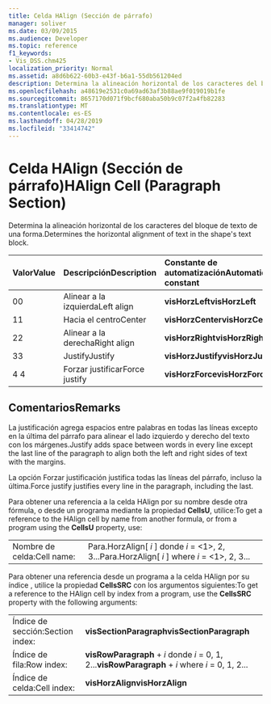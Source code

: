 ```yaml
---
title: Celda HAlign (Sección de párrafo)
manager: soliver
ms.date: 03/09/2015
ms.audience: Developer
ms.topic: reference
f1_keywords:
- Vis_DSS.chm425
localization_priority: Normal
ms.assetid: a8d6b622-60b3-e43f-b6a1-55db561204ed
description: Determina la alineación horizontal de los caracteres del bloque de texto de una forma.
ms.openlocfilehash: a48619e2531c0a69ad63af3b88ae9f019019b1fe
ms.sourcegitcommit: 8657170d071f9bcf680aba50b9c07f2a4fb82283
ms.translationtype: MT
ms.contentlocale: es-ES
ms.lasthandoff: 04/28/2019
ms.locfileid: "33414742"
---
```

# <a name="halign-cell-paragraph-section"></a><span data-ttu-id="e0f1a-103">Celda HAlign (Sección de párrafo)</span><span class="sxs-lookup"><span data-stu-id="e0f1a-103">HAlign Cell (Paragraph Section)</span></span>

<span data-ttu-id="e0f1a-104">Determina la alineación horizontal de los caracteres del bloque de texto de una forma.</span><span class="sxs-lookup"><span data-stu-id="e0f1a-104">Determines the horizontal alignment of text in the shape's text block.</span></span>
  
|<span data-ttu-id="e0f1a-105">**Valor**</span><span class="sxs-lookup"><span data-stu-id="e0f1a-105">**Value**</span></span>|<span data-ttu-id="e0f1a-106">**Descripción**</span><span class="sxs-lookup"><span data-stu-id="e0f1a-106">**Description**</span></span>|<span data-ttu-id="e0f1a-107">**Constante de automatización**</span><span class="sxs-lookup"><span data-stu-id="e0f1a-107">**Automation constant**</span></span>|
|:-----|:-----|:-----|
| <span data-ttu-id="e0f1a-108">0</span><span class="sxs-lookup"><span data-stu-id="e0f1a-108">0</span></span>  <br/> | <span data-ttu-id="e0f1a-109">Alinear a la izquierda</span><span class="sxs-lookup"><span data-stu-id="e0f1a-109">Left align</span></span>  <br/> |<span data-ttu-id="e0f1a-110">**visHorzLeft**</span><span class="sxs-lookup"><span data-stu-id="e0f1a-110">**visHorzLeft**</span></span> <br/> |
| <span data-ttu-id="e0f1a-111">1</span><span class="sxs-lookup"><span data-stu-id="e0f1a-111">1</span></span>  <br/> | <span data-ttu-id="e0f1a-112">Hacia el centro</span><span class="sxs-lookup"><span data-stu-id="e0f1a-112">Center</span></span>  <br/> |<span data-ttu-id="e0f1a-113">**visHorzCenter**</span><span class="sxs-lookup"><span data-stu-id="e0f1a-113">**visHorzCenter**</span></span> <br/> |
| <span data-ttu-id="e0f1a-114">2</span><span class="sxs-lookup"><span data-stu-id="e0f1a-114">2</span></span>  <br/> | <span data-ttu-id="e0f1a-115">Alinear a la derecha</span><span class="sxs-lookup"><span data-stu-id="e0f1a-115">Right align</span></span>  <br/> |<span data-ttu-id="e0f1a-116">**visHorzRight**</span><span class="sxs-lookup"><span data-stu-id="e0f1a-116">**visHorzRight**</span></span> <br/> |
| <span data-ttu-id="e0f1a-117">3</span><span class="sxs-lookup"><span data-stu-id="e0f1a-117">3</span></span>  <br/> | <span data-ttu-id="e0f1a-118">Justify</span><span class="sxs-lookup"><span data-stu-id="e0f1a-118">Justify</span></span>  <br/> |<span data-ttu-id="e0f1a-119">**visHorzJustify**</span><span class="sxs-lookup"><span data-stu-id="e0f1a-119">**visHorzJustify**</span></span> <br/> |
| <span data-ttu-id="e0f1a-120">4 </span><span class="sxs-lookup"><span data-stu-id="e0f1a-120">4</span></span>  <br/> | <span data-ttu-id="e0f1a-121">Forzar justificar</span><span class="sxs-lookup"><span data-stu-id="e0f1a-121">Force justify</span></span>  <br/> |<span data-ttu-id="e0f1a-122">**visHorzForce**</span><span class="sxs-lookup"><span data-stu-id="e0f1a-122">**visHorzForce**</span></span> <br/> |
   
## <a name="remarks"></a><span data-ttu-id="e0f1a-123">Comentarios</span><span class="sxs-lookup"><span data-stu-id="e0f1a-123">Remarks</span></span>

<span data-ttu-id="e0f1a-124">La justificación agrega espacios entre palabras en todas las líneas excepto en la última del párrafo para alinear el lado izquierdo y derecho del texto con los márgenes.</span><span class="sxs-lookup"><span data-stu-id="e0f1a-124">Justify adds space between words in every line except the last line of the paragraph to align both the left and right sides of text with the margins.</span></span>
  
<span data-ttu-id="e0f1a-125">La opción Forzar justificación justifica todas las líneas del párrafo, incluso la última.</span><span class="sxs-lookup"><span data-stu-id="e0f1a-125">Force justify justifies every line in the paragraph, including the last.</span></span>
  
<span data-ttu-id="e0f1a-126">Para obtener una referencia a la celda HAlign por su nombre desde otra fórmula, o desde un programa mediante la propiedad **CellsU**, utilice:</span><span class="sxs-lookup"><span data-stu-id="e0f1a-126">To get a reference to the HAlign cell by name from another formula, or from a program using the **CellsU** property, use:</span></span> 
  
|||
|:-----|:-----|
| <span data-ttu-id="e0f1a-127">Nombre de celda:</span><span class="sxs-lookup"><span data-stu-id="e0f1a-127">Cell name:</span></span>  <br/> | <span data-ttu-id="e0f1a-128">Para.HorzAlign[  *i*  ] donde  *i*  = <1>, 2, 3...</span><span class="sxs-lookup"><span data-stu-id="e0f1a-128">Para.HorzAlign[  *i*  ]            where  *i*  = <1>, 2, 3...</span></span>  <br/> |
   
<span data-ttu-id="e0f1a-129">Para obtener una referencia desde un programa a la celda HAlign por su índice
, utilice la propiedad **CellsSRC** con los argumentos siguientes:</span><span class="sxs-lookup"><span data-stu-id="e0f1a-129">To get a reference to the HAlign cell by index from a program, use the **CellsSRC** property with the following arguments:</span></span> 
  
|||
|:-----|:-----|
| <span data-ttu-id="e0f1a-130">Índice de sección:</span><span class="sxs-lookup"><span data-stu-id="e0f1a-130">Section index:</span></span>  <br/> |<span data-ttu-id="e0f1a-131">**visSectionParagraph**</span><span class="sxs-lookup"><span data-stu-id="e0f1a-131">**visSectionParagraph**</span></span> <br/> |
| <span data-ttu-id="e0f1a-132">Índice de fila:</span><span class="sxs-lookup"><span data-stu-id="e0f1a-132">Row index:</span></span>  <br/> |<span data-ttu-id="e0f1a-133">**visRowParagraph**  +   *i* donde *i* = 0, 1, 2...</span><span class="sxs-lookup"><span data-stu-id="e0f1a-133">**visRowParagraph** +  *i*            where  *i*  = 0, 1, 2...</span></span>  <br/> |
| <span data-ttu-id="e0f1a-134">Índice de celda:</span><span class="sxs-lookup"><span data-stu-id="e0f1a-134">Cell index:</span></span>  <br/> |<span data-ttu-id="e0f1a-135">**visHorzAlign**</span><span class="sxs-lookup"><span data-stu-id="e0f1a-135">**visHorzAlign**</span></span> <br/> |
   

